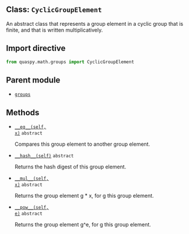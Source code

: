 ## Class: <code>CyclicGroupElement</code>
An abstract class that represents a group element in a cyclic group that is finite, and that is written multiplicatively.

## Import directive
```python
from quaspy.math.groups import CyclicGroupElement
```

## Parent module
- [<code>groups</code>](README.md)

## Methods
- [<code>\_\_eq\_\_(self, x)</code>](CyclicGroupElement/__eq__.md) <code>abstract</code>

  Compares this group element to another group element.

- [<code>\_\_hash\_\_(self)</code>](CyclicGroupElement/__hash__.md) <code>abstract</code>

  Returns the hash digest of this group element.

- [<code>\_\_mul\_\_(self, x)</code>](CyclicGroupElement/__mul__.md) <code>abstract</code>

  Returns the group element g * x, for g this group element.

- [<code>\_\_pow\_\_(self, e)</code>](CyclicGroupElement/__pow__.md) <code>abstract</code>

  Returns the group element g^e, for g this group element.

